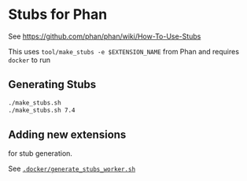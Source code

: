 Stubs for Phan
==============

See https://github.com/phan/phan/wiki/How-To-Use-Stubs

This uses `tool/make_stubs -e $EXTENSION_NAME` from Phan and requires `docker` to run

Generating Stubs
----------------

```sh
./make_stubs.sh
./make_stubs.sh 7.4
```

Adding new extensions
---------------------

for stub generation.

See [`.docker/generate_stubs_worker.sh`](.docker/generate_stubs_worker.sh)
